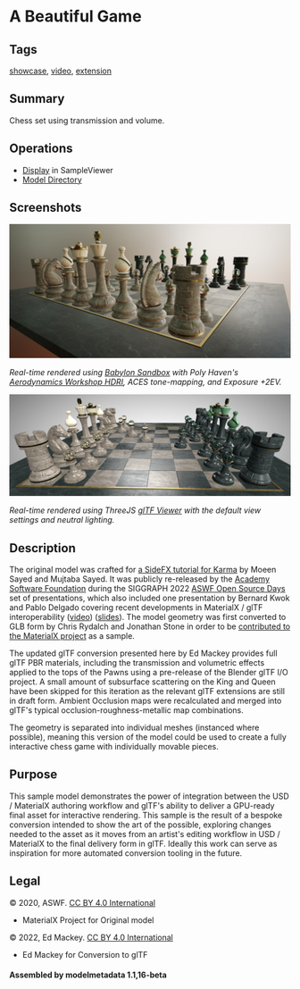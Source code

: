 # A Beautiful Game

## Tags

[showcase](../../Models-showcase.md), [video](../../Models-video.md), [extension](../../Models-extension.md)

## Summary

Chess set using transmission and volume.

## Operations

* [Display](https://github.khronos.org/glTF-Sample-Viewer-Release/?model=https://raw.GithubUserContent.com/KhronosGroup/glTF-Sample-Assets/main/./Models/ABeautifulGame/glTF/ABeautifulGame.gltf) in SampleViewer
* [Model Directory](./)

## Screenshots

![screenshot](screenshot/screenshot-babylonjs.jpg)

_Real-time rendered using [Babylon Sandbox](https://sandbox.babylonjs.com/) with Poly Haven's
[Aerodynamics Workshop HDRI](https://polyhaven.com/a/aerodynamics_workshop),
ACES tone-mapping, and Exposure +2EV._

![screenshot](screenshot/screenshot-threejs.jpg)

_Real-time rendered using ThreeJS [glTF Viewer](https://gltf-viewer.donmccurdy.com/) with the
default view settings and neutral lighting._

## Description

The original model was crafted for
[a SideFX tutorial for Karma](https://www.sidefx.com/tutorials/karma-a-beautiful-game/)
by Moeen Sayed and Mujtaba Sayed. It was publicly re-released by the
[Academy Software Foundation](https://www.aswf.io/) during the SIGGRAPH 2022
[ASWF Open Source Days](https://events.linuxfoundation.org/open-source-days/)
set of presentations, which also included one presentation by Bernard Kwok and Pablo Delgado
covering recent developments in MaterialX / glTF interoperability
([video](https://www.youtube.com/watch?v=TQVwu7UMIgg&list=PL9dZxafYCWmzkET3PX23ahXn67usV0tDH&index=3&t=2181))
([slides](https://www.materialx.org/assets/ASWF_OSD2022_MaterialX_OSL_Final.pdf)).
The model geometry was first converted to GLB form by Chris Rydalch and Jonathan Stone in order to be
[contributed to the MaterialX project](https://github.com/AcademySoftwareFoundation/MaterialX/pull/982)
as a sample.

The updated glTF conversion presented here by Ed Mackey provides full glTF PBR materials, including the
transmission and volumetric effects applied to the tops of the Pawns using a pre-release of the
Blender glTF I/O project. A small amount of subsurface scattering on the King and Queen have
been skipped for this iteration as the relevant glTF extensions are still in draft form.
Ambient Occlusion maps were recalculated and merged into glTF's typical
occlusion-roughness-metallic map combinations.

The geometry is separated into individual meshes (instanced where possible), meaning this
version of the model could be used to create a fully interactive chess game with individually
movable pieces.

## Purpose

This sample model demonstrates the power of integration between the USD / MaterialX authoring
workflow and glTF's ability to deliver a GPU-ready final asset for interactive rendering.
This sample is the result of a bespoke conversion intended to show the art of the possible,
exploring changes needed to the asset as it moves from an artist's editing workflow in
USD / MaterialX to the final delivery form in glTF. Ideally this work can serve as
inspiration for more automated conversion tooling in the future.


## Legal

&copy; 2020, ASWF. [CC BY 4.0 International](https://creativecommons.org/licenses/by/4.0/legalcode)

 - MaterialX Project for Original model

&copy; 2022, Ed Mackey. [CC BY 4.0 International](https://creativecommons.org/licenses/by/4.0/legalcode)

 - Ed Mackey for Conversion to glTF

#### Assembled by modelmetadata 1.1,16-beta